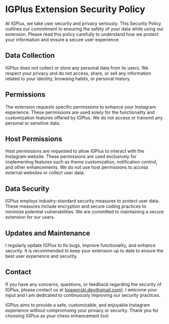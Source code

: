 # IGPlus Extension Security Policy

At IGPlus, we take user security and privacy seriously. This Security Policy outlines our commitment to ensuring the safety of your data while using our extension. Please read this policy carefully to understand how we protect your information and ensure a secure user experience.

## Data Collection

IGPlus does not collect or store any personal data from its users. We respect your privacy and do not access, share, or sell any information related to your identity, browsing habits, or personal history.

## Permissions

The extension requests specific permissions to enhance your Instagram experience. These permissions are used solely for the functionality and customization features offered by IGPlus. We do not access or transmit any personal or sensitive data.

## Host Permissions

Host permissions are requested to allow IGPlus to interact with the Instagram website. These permissions are used exclusively for implementing features such as theme customization, notification control, and other enhancements. We do not use host permissions to access external websites or collect user data.

## Data Security

IGPlus employs industry-standard security measures to protect user data. These measures include encryption and secure coding practices to minimize potential vulnerabilities. We are committed to maintaining a secure extension for our users.

## Updates and Maintenance

I regularly update IGPlus to fix bugs, improve functionality, and enhance security. It is recommended to keep your extension up to date to ensure the best user experience and security.

## Contact

If you have any concerns, questions, or feedback regarding the security of IGPlus, please contact us at [pjaworski.dev@gmail.com]. I welcome your input and I am dedicated to continuously improving our security practices.

IGPlus aims to provide a safe, customizable, and enjoyable Instagram experience without compromising your privacy or security. Thank you for choosing IGPlus as your chess enhancement tool.
